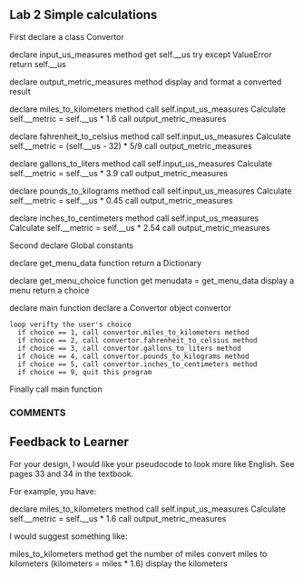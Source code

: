 Lab 2  Simple calculations
------------------

First
  declare a class Convertor

  declare input_us_measures method
    get self.__us
    try except ValueError
    return self.__us

  declare output_metric_measures method
    display and format a converted result

  declare miles_to_kilometers method
    call self.input_us_measures
    Calculate self.__metric = self.__us * 1.6
    call output_metric_measures

  declare fahrenheit_to_celsius method
    call self.input_us_measures
    Calculate self.__metric = (self.__us - 32) * 5/9
    call output_metric_measures

  declare gallons_to_liters method
    call self.input_us_measures
    Calculate self.__metric = self.__us * 3.9
    call output_metric_measures

  declare pounds_to_kilograms method
    call self.input_us_measures
    Calculate self.__metric = self.__us * 0.45
    call output_metric_measures

  declare inches_to_centimeters method
    call self.input_us_measures
    Calculate self.__metric = self.__us * 2.54
    call output_metric_measures

Second
  declare Global constants

  declare get_menu_data function
    return a Dictionary

  declare get_menu_choice function
    get menudata = get_menu_data
    display a menu
    return a choice

  declare main function
    declare a Convertor object convertor

    loop verifty the user's choice
      if choice == 1, call convertor.miles_to_kilometers method
      if choice == 2, call convertor.fahrenheit_to_celsius method
      if choice == 3, call convertor.gallons_to_liters method
      if choice == 4, call convertor.pounds_to_kilograms method
      if choice == 5, call convertor.inches_to_centimeters method
      if choice == 9, quit this program

Finally
  call main function

### COMMENTS
## Feedback to Learner

For your design, I would like your pseudocode to look more like English. See pages 33 and 34 in the textbook.

For example, you have:

  declare miles_to_kilometers method
    call self.input_us_measures
    Calculate self.__metric = self.__us * 1.6
    call output_metric_measures

I would suggest something like:

  miles_to_kilometers method
    get the number of miles
    convert miles to kilometers (kilometers = miles * 1.6)
    display the kilometers
